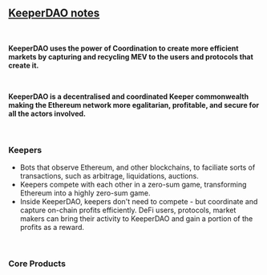 ## [KeeperDAO notes](https://docs.keeperdao.com/reference/)


<br>

**KeeperDAO uses the power of Coordination to create more efficient markets by capturing and recycling MEV to the 
users and protocols that create it.**

<br>

**KeeperDAO is a decentralised and coordinated Keeper commonwealth making the Ethereum network more egalitarian, profitable, and secure for all the actors involved.**

<br>

### Keepers

* Bots that observe Ethereum, and other blockchains, to faciliate sorts of transactions, such as arbitrage, liquidations, auctions.
* Keepers compete with each other in a zero-sum game, transforming Ethereum into a highly zero-sum game.
* Inside KeeperDAO, keepers don't need to compete - but coordinate and capture on-chain profits efficiently. DeFi users, protocols, market makers can bring their activity to KeeperDAO and gain a portion of the profits as a reward.

<br>

### Core Products
